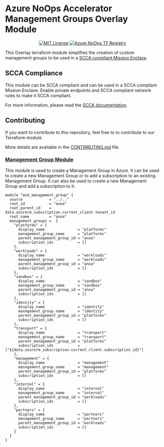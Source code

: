 <!-- markdownlint-configure-file { "MD004": { "style": "consistent" } } -->
<!-- markdownlint-disable MD033 -->
<p align="center">  
  <h1 align="left">Azure NoOps Accelerator Management Groups Overlay Module</h1>
  <p align="center">
    <a href="LICENSE"><img src="https://img.shields.io/badge/license-MIT-orange.svg" alt="MIT License"></a>
    <a href="https://registry.terraform.io/modules/azurenoops/overlays-management-groups/azurerm/"><img src="https://img.shields.io/badge/terraform-registry-blue.svg" alt="Azure NoOps TF Registry"></a></br>
  </p>
</p>
<!-- markdownlint-enable MD033 -->

This Overlay terraform module simplifies the creation of custom management groups to be used in a [SCCA compliant Mission Enclave](https://registry.terraform.io/modules/azurenoops/overlays-hubspoke/azurerm/latest).

## SCCA Compliance

This module can be SCCA compliant and can be used in a SCCA compliant Mission Enclave. Enable private endpoints and SCCA compliant network rules to make it SCCA compliant.

For more information, please read the [SCCA documentation]("https://www.cisa.gov/secure-cloud-computing-architecture").

## Contributing

If you want to contribute to this repository, feel free to to contribute to our Terraform module.

More details are available in the [CONTRIBUTING.md](./CONTRIBUTING.md#pull-request-process) file.

### [Management Group Module](module)

This module is used to create a Management Group in Azure. It can be used to create a new Management Group or to add a subscription to an existing Management Group. It can also be used to create a new Management Group and add a subscription to it. 

```hcl
module "mod_management_group" {
  source            = "../.."
  root_id           = "anoa"
  root_parent_id    = data.azurerm_subscription.current_client.tenant_id
  root_name         = "anoa"
  management_groups =  {
    "platforms" = {
      display_name               = "platforms"
      management_group_name      = "platforms"
      parent_management_group_id = "anoa"
      subscription_ids           = []
    },
    "workloads" = {
      display_name               = "workloads"
      management_group_name      = "workloads"
      parent_management_group_id = "anoa"
      subscription_ids           = []
    },
    "sandbox" = {
      display_name               = "sandbox"
      management_group_name      = "sandbox"
      parent_management_group_id = "anoa"
      subscription_ids           = []
    },
    "identity" = {
      display_name               = "identity"
      management_group_name      = "identity"
      parent_management_group_id = "platforms"
      subscription_ids           = []
    },
    "transport" = {
      display_name               = "transport"
      management_group_name      = "transport"
      parent_management_group_id = "platforms"
      subscription_ids           = ["${data.azurerm_subscription.current_client.subscription_id}"]
    },
    "management" = {
      display_name               = "management"
      management_group_name      = "management"
      parent_management_group_id = "platforms"
      subscription_ids           = []
    },
    "internal" = {
      display_name               = "internal"
      management_group_name      = "internal"
      parent_management_group_id = "workloads"
      subscription_ids           = []
    },
    "partners" = {
      display_name               = "partners"
      management_group_name      = "partners"
      parent_management_group_id = "workloads"
      subscription_ids           = []
    }
  }
}
```
